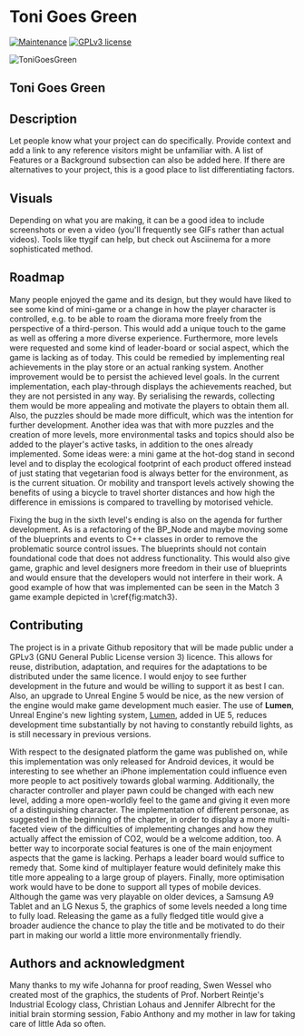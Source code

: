# Toni Goes Green

[![Maintenance](https://img.shields.io/badge/Maintained%3F-yes-green.svg)](https://GitHub.com/Naereen/StrapDown.js/graphs/commit-activity)
[![GPLv3 license](https://img.shields.io/badge/License-GPLv3-blue.svg)](http://perso.crans.org/besson/LICENSE.html)

![ToniGoesGreen](https://user-images.githubusercontent.com/81431370/177205837-97e28c38-7010-4a99-8066-b071fa82ef17.png)

## Toni Goes Green

## Description
Let people know what your project can do specifically. Provide context and add a link to any reference visitors might be unfamiliar with. A list of Features or a Background subsection can also be added here. If there are alternatives to your project, this is a good place to list differentiating factors.

## Visuals
Depending on what you are making, it can be a good idea to include screenshots or even a video (you'll frequently see GIFs rather than actual videos). Tools like ttygif can help, but check out Asciinema for a more sophisticated method.

## Roadmap

Many people enjoyed the game and its design, but they would have liked to see some kind of mini-game or a change in how the player character is controlled, e.g.  to be able to roam the diorama more freely from the perspective of a third-person.
This would add a unique touch to the game as well as offering a more diverse experience.
Furthermore, more levels were requested and some kind of leader-board or social aspect, which the game is lacking as of today.
This could be remedied by implementing real achievements in the play store or an actual ranking system.
Another improvement would be to persist the achieved level goals.
In the current implementation, each play-through displays the achievements reached, but they are not persisted in any way. By serialising the rewards, collecting them would be more appealing and motivate the players to obtain them all.
Also, the puzzles should be made more difficult, which was the intention for further development.
Another idea was that with more puzzles and the creation of more levels, more environmental tasks and topics should also be added to the player's active tasks, in addition to the ones already implemented.
Some ideas were: a mini game at the hot-dog stand in second level and to display the ecological footprint of each product offered instead of just stating that vegetarian food is always better for the environment, as is the current situation. 
Or mobility and transport levels actively showing the benefits of using a bicycle to travel shorter distances and how high the difference in emissions is compared to travelling by motorised vehicle.

Fixing the bug in the sixth level's ending is also on the agenda for further development.
As is a refactoring of the BP\_Node and maybe moving some of the blueprints and events to C++ classes in order to remove the problematic source control issues.
The blueprints should not contain foundational code that does not address functionality.
This would also give game, graphic and level designers more freedom in their use of blueprints and would ensure that the developers would not interfere in their work.
A good example of how that was implemented can be seen in the Match 3 game example depicted in \cref{fig:match3}.

## Contributing

The project is in a private Github repository that will be made public under a GPLv3 (GNU General Public License version 3) licence. This allows for reuse, distribution, adaptation, and requires for the adaptations to be distributed under the same licence.
I would enjoy to see further development in the future and would be willing to support it as best I can.
Also, an upgrade to Unreal Engine 5 would be nice, as the new version of the engine would make game development much easier. 
The use of __Lumen__, Unreal Engine's new lighting system, [Lumen](https://docs.unrealengine.com/5.0/en-US/lumen-global-illumination-and-reflections-in-unreal-engine/), added in UE 5, reduces development time substantially by not having to constantly rebuild lights, as is still necessary in previous versions. 

With respect to the designated platform the game was published on, while this implementation was only released for Android devices, it would be interesting to see whether an iPhone implementation could influence even more people to act positively towards global warming.
Additionally, the character controller and player pawn could be changed with each new level, adding a more open-worldly feel to the game and giving it even more of a distinguishing character.
The implementation of different personae, as suggested in the beginning of the chapter, in order to display a more multi-faceted view of the difficulties of implementing changes and how they actually affect the emission of CO2, would be a welcome addition, too.
A better way to incorporate social features is one of the main enjoyment aspects that the game is lacking.
Perhaps a leader board would suffice to remedy that.
Some kind of multiplayer feature would definitely make this title more appealing to a large group of players.
Finally, more optimisation work would have to be done to support all types of mobile devices.
Although the game was very playable on older devices, a Samsung A9 Tablet and an LG Nexus 5, the graphics of some levels needed a long time to fully load.
Releasing the game as a fully fledged title would give a broader audience the chance to play the title and be motivated to do their part in making our world a little more environmentally friendly.

## Authors and acknowledgment
Many thanks to my wife Johanna for proof reading, Swen Wessel who created most of the graphics, the students of Prof. Norbert Reintje's Industrial Ecology class, Christian Lohaus and Jennifer Albrecht for the initial brain storming session, Fabio Anthony and my mother in law for taking care of little Ada so often.

